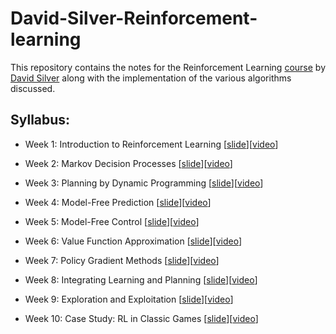 # David-Silver-Reinforcement-learning

This repository contains the notes for the Reinforcement Learning [course](www0.cs.ucl.ac.uk/staff/d.silver/web/Teaching.html) by [David Silver](http://www0.cs.ucl.ac.uk/staff/d.silver/web/Home.html) along with the implementation of the various algorithms discussed.

## Syllabus:

- Week 1: Introduction to Reinforcement Learning [[slide](http://www0.cs.ucl.ac.uk/staff/d.silver/web/Teaching_files/intro_RL.pdf)][[video](https://www.youtube.com/watch?v=2pWv7GOvuf0&list=PL7-jPKtc4r78-wCZcQn5IqyuWhBZ8fOxT&index=1)]

- Week 2: Markov Decision Processes  [[slide](http://www0.cs.ucl.ac.uk/staff/d.silver/web/Teaching_files/MDP.pdf)][[video](https://www.youtube.com/watch?v=lfHX2hHRMVQ&list=PL7-jPKtc4r78-wCZcQn5IqyuWhBZ8fOxT&index=2&t=3223s)]

- Week 3: Planning by Dynamic Programming  [[slide](http://www0.cs.ucl.ac.uk/staff/d.silver/web/Teaching_files/DP.pdf)][[video](https://www.youtube.com/watch?v=Nd1-UUMVfz4&list=PL7-jPKtc4r78-wCZcQn5IqyuWhBZ8fOxT&index=3&t=417s)]

- Week 4: Model-Free Prediction  [[slide](http://www0.cs.ucl.ac.uk/staff/d.silver/web/Teaching_files/MC-TD.pdf)][[video](https://www.youtube.com/watch?v=PnHCvfgC_ZA&list=PL7-jPKtc4r78-wCZcQn5IqyuWhBZ8fOxT&index=4)]

- Week 5: Model-Free Control  [[slide](http://www0.cs.ucl.ac.uk/staff/d.silver/web/Teaching_files/control.pdf)][[video](https://www.youtube.com/watch?v=0g4j2k_Ggc4&list=PL7-jPKtc4r78-wCZcQn5IqyuWhBZ8fOxT&index=5)]

- Week 6: Value Function Approximation  [[slide](http://www0.cs.ucl.ac.uk/staff/d.silver/web/Teaching_files/FA.pdf)][[video](https://www.youtube.com/watch?v=UoPei5o4fps&list=PL7-jPKtc4r78-wCZcQn5IqyuWhBZ8fOxT&index=6)]

- Week 7: Policy Gradient Methods  [[slide](http://www0.cs.ucl.ac.uk/staff/d.silver/web/Teaching_files/pg.pdf)][[video](https://www.youtube.com/watch?v=KHZVXao4qXs&list=PL7-jPKtc4r78-wCZcQn5IqyuWhBZ8fOxT&index=7)]

- Week 8: Integrating Learning and Planning  [[slide](http://www0.cs.ucl.ac.uk/staff/d.silver/web/Teaching_files/dyna.pdf)][[video](https://www.youtube.com/watch?v=ItMutbeOHtc&list=PL7-jPKtc4r78-wCZcQn5IqyuWhBZ8fOxT&index=8)]

- Week 9: Exploration and Exploitation  [[slide](http://www0.cs.ucl.ac.uk/staff/d.silver/web/Teaching_files/XX.pdf)][[video](https://www.youtube.com/watch?v=sGuiWX07sKw&list=PL7-jPKtc4r78-wCZcQn5IqyuWhBZ8fOxT&index=9)]

- Week 10: Case Study: RL in Classic Games  [[slide](http://www0.cs.ucl.ac.uk/staff/d.silver/web/Teaching_files/games.pdf)][[video](https://www.youtube.com/watch?v=kZ_AUmFcZtk&list=PL7-jPKtc4r78-wCZcQn5IqyuWhBZ8fOxT&index=10)]




